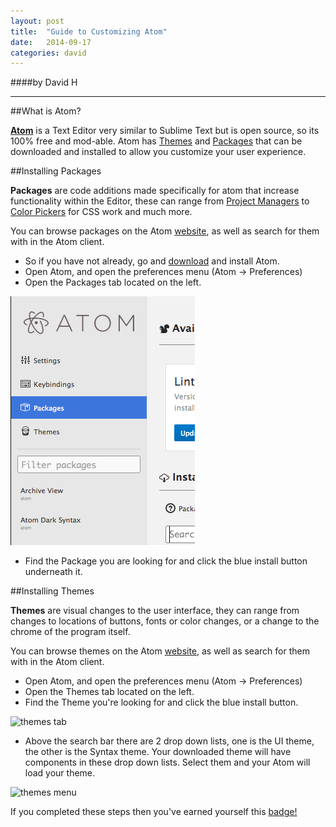 ```yaml
---
layout: post
title:  "Guide to Customizing Atom"
date:   2014-09-17
categories: david
---
```

####by David H

---

##What is Atom?

[**Atom**](https://atom.io) is a Text Editor very similar to Sublime Text but is open source, so its 100% free and mod-able.
Atom has [Themes](https://atom.io/themes) and [Packages](https://atom.io/packages) that can be downloaded and installed to allow you customize
your user experience.


##Installing Packages

**Packages** are code additions made specifically for atom that increase
functionality within the Editor, these can range from [Project Managers](https://atom.io/packages/project-manager) to
[Color Pickers](https://atom.io/packages/color-picker) for CSS work and much more.

You can browse packages on the Atom [website](https://atom.io/packages), as well as search for them with in the Atom client.

* So if you have not already, go and [download](https://atom.io) and install Atom.
* Open Atom, and open the preferences menu (Atom -> Preferences)
* Open the Packages tab located on the left.

![packages](/participants/portland/david/images/packages.png)

* Find the Package you are looking for and click the blue install button underneath it.


##Installing Themes

**Themes** are visual changes to the user interface, they can range from changes to locations of buttons, fonts or color changes, or a change to the chrome of the program itself.

You can browse themes on the Atom [website](https://atom.io/themes), as well as search for them with in the Atom client.

* Open Atom, and open the preferences menu (Atom -> Preferences)
* Open the Themes tab located on the left.
* Find the Theme you're looking for and click the blue install button.

![themes tab](https://ascendproject.org/participants/portland/david/images/themes1)

* Above the search bar there are 2 drop down lists, one is the UI theme, the other is the Syntax theme. Your downloaded theme will have components in these drop down lists. Select them
and your Atom will load your theme.

![themes menu](https://ascendproject.org/participants/portland/david/images/themes2)


If you completed these steps then you've earned yourself this [badge!](https://badges.mozilla.org/en-US/badges/claim/7kv3nw)
